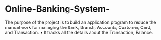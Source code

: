 # Online-Banking-System-
The purpose of the project is to build an application program to  reduce the manual work for managing the Bank, Branch, Accounts,  Customer, Card, and Transaction.  • It tracks all the details about the Transaction, Balance.
